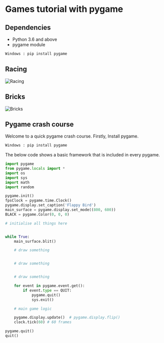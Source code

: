 # Games tutorial with pygame

## Dependencies
+ Python 3.6 and above
+ pygame module

```python
Windows : pip install pygame
```
## Racing
![Racing](https://github.com/shankar-shiv/Games_with_pygame/blob/master/sentiment_index_tutorial/race_car/example.PNG "racing game picture")

## Bricks
![Bricks](https://github.com/shankar-shiv/Games_with_pygame/blob/master/pythonPygameRasperryPiGameDevelopment/bricks_by_me/bricks_example.PNG "bricks game picture")

## Pygame crash course
Welcome to a quick pygame crash course. Firstly, Install pygame.
```python
Windows : pip install pygame
```

The below code shows a basic framework that is included in every pygame.
``` python
import pygame
from pygame.locals import *
import os
import sys
import math
import random

pygame.init()
fpsClock = pygame.time.Clock()
pygame.display.set_caption('Flappy Bird')
main_surface = pygame.display.set_mode((800, 600))
BLACK = pygame.Color(0, 0, 0)

# initialise all things here


while True:
    main_surface.blit()

    # draw something


    # draw something


    # draw something

    for event in pygame.event.get():
        if event.type == QUIT:
            pygame.quit()
            sys.exit()

    # main game logic

    pygame.display.update()  # pygame.display.flip()
    clock.tick(60) # 60 frames

pygame.quit()
quit()

```

